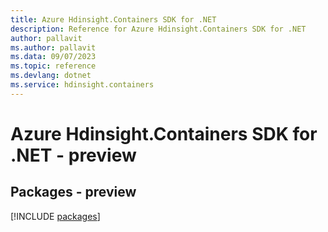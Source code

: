 ```yaml
---
title: Azure Hdinsight.Containers SDK for .NET
description: Reference for Azure Hdinsight.Containers SDK for .NET
author: pallavit
ms.author: pallavit
ms.data: 09/07/2023
ms.topic: reference
ms.devlang: dotnet
ms.service: hdinsight.containers
---
```

# Azure Hdinsight.Containers SDK for .NET - preview
## Packages - preview
[!INCLUDE [packages](hdinsight.containers-index.md)]